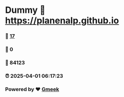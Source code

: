 # Dummy :link: https://planenalp.github.io 
### :page_facing_up: [17](https://planenalp.github.io/tag.html) 
### :speech_balloon: 0 
### :hibiscus: 84123 
### :alarm_clock: 2025-04-01 06:17:23 
### Powered by :heart: [Gmeek](https://github.com/Meekdai/Gmeek)
